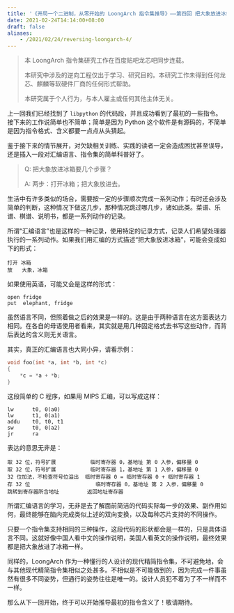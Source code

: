 ```yaml
---
title: '《开局一个二进制，从零开始的 LoongArch 指令集推导》——第四回 把大象放进冰箱'
date: 2021-02-24T14:14:00+08:00
draft: false
aliases:
    - /2021/02/24/reversing-loongarch-4/
---
```


> 本 LoongArch 指令集研究工作在百度贴吧龙芯吧同步连载。
>
> 本研究中涉及的逆向工程仅出于学习、研究目的。本研究工作未得到任何龙芯、麒麟等软硬件厂商的任何形式帮助。
>
> 本研究属于个人行为，与本人雇主或任何其他主体无关。

上一回我们已经找到了 `libpython` 的代码段，并且成功看到了最初的一些指令。接下来的工作说简单也不简单；简单是因为 Python 这个软件是有源码的，不简单是因为指令格式、含义都要一点点从头猜起。

鉴于接下来的情节展开，对欠缺相关训练、实践的读者一定会造成困扰甚至误导，还是插入一段对汇编语言、指令集的简单科普好了。

> Q: 把大象放进冰箱要几个步骤？
>
> A: 两步：打开冰箱；把大象放进去。

生活中有许多类似的场合，需要按一定的步骤顺次完成一系列动作；有时还会涉及简单的判断，这种情况下做这几步，那种情况跳过哪几步，诸如此类。菜谱、乐谱、棋谱、说明书，都是一系列动作的记录。

所谓“汇编语言”也是这样的一种记录，使用特定的记录方式，记录人们希望处理器执行的一系列动作。如果我们用汇编的方式描述“把大象放进冰箱”，可能会变成如下的形式：

```plain
打开 冰箱
放   大象，冰箱
```

如果使用英语，可能又会是这样的形式：

```plain
open fridge
put  elephant, fridge
```

虽然语言不同，但照着做之后的效果是一样的。这是由于两种语言在这方面表达力相同。在各自的母语使用者看来，其实就是用几种固定格式去书写这些动作，而背后表达的含义则无关语言。

其实，真正的汇编语言也大同小异，请看示例：

```c
void foo(int *a, int *b, int *c)
{
    *c = *a + *b;
}
```

这段简单的 C 程序，如果用 MIPS 汇编，可以写成这样：

```plain
lw      t0, 0(a0)
lw      t1, 0(a1)
addu    t0, t0, t1
sw      t0, 0(a2)
jr      ra
```

表达的意思无非是：

```plain
取 32 位，符号扩展           临时寄存器 0，基地址 第 0 入参，偏移量 0
取 32 位，符号扩展           临时寄存器 1，基地址 第 1 入参，偏移量 0
32 位加法，不检查符号位溢出  临时寄存器 0 = 临时寄存器 0 + 临时寄存器 1
存 32 位                     临时寄存器 0，基地址 第 2 入参，偏移量 0
跳转到寄存器所含地址         返回地址寄存器
```

所谓汇编语言的学习，无非是去了解面前简洁的代码实际每一步的效果、副作用如何，最终能够在脑内完成类似上述的双向变换，以及每种芯片支持的不同操作。

只要一个指令集支持相同的三种操作，这段代码的形状都会是一样的，只是具体语言不同。这就好像中国人看中文的操作说明，美国人看英文的操作说明，最终效果都是把大象放进了冰箱一样。

同样的，LoongArch 作为一种懂行的人设计的现代精简指令集，不可避免地，会与其他现代精简指令集相似之处甚多。不相似是不可能做到的，因为完成一件事虽然有很多不同姿势，但通行的姿势往往是唯一的。设计人员犯不着为了不一样而不一样。

那么从下一回开始，终于可以开始推导最初的指令含义了！敬请期待。
